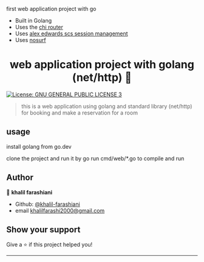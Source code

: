 first web application project with go


- Built in Golang
- Uses the [chi router](github.com/go-chi/chi)
- Uses [alex edwards scs session management](github.com/alexedwards/scs)
- Uses [nosurf](github.com/justinas/nosurf)

<h1 align="center">web application project with golang (net/http) 👋</h1>
<p>
  <a href="#" target="_blank">
    <img alt="License: GNU GENERAL PUBLIC LICENSE 3" src="https://img.shields.io/badge/License-GNU GENERAL PUBLIC LICENSE 3-yellow.svg" />
  </a>
</p>

> this is a web application using golang and standard library (net/http) for booking and make a reservation for a room

## usage
install golang from go.dev

clone the project and run it by go run cmd/web/*.go to compile and run

## Author

👤 **khalil farashiani**


* Github: [@khalil-farashiani](https://github.com/khalil-farashiani)
* email khalilfarashi2000@gmail.com

## Show your support

Give a ⭐️ if this project helped you!

***
